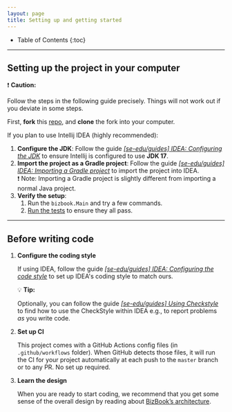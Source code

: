 ```yaml
---
layout: page
title: Setting up and getting started
---
```


- Table of Contents
  {:toc}

---

## Setting up the project in your computer

<div markdown="span" class="alert alert-warning">

:exclamation: **Caution:**

Follow the steps in the following guide precisely. Things will not work out if you deviate in some steps.

</div>

First, **fork** this [repo](https://github.com/AY2425S1-CS2103-F10-3/tp), and **clone** the fork into your computer.

If you plan to use Intellij IDEA (highly recommended):

1. **Configure the JDK**: Follow the guide [_[se-edu/guides] IDEA: Configuring the JDK_](https://se-education.org/guides/tutorials/intellijJdk.html) to ensure Intellij is configured to use **JDK 17**.
1. **Import the project as a Gradle project**: Follow the guide [_[se-edu/guides] IDEA: Importing a Gradle project_](https://se-education.org/guides/tutorials/intellijImportGradleProject.html) to import the project into IDEA.<br>
   :exclamation: Note: Importing a Gradle project is slightly different from importing a normal Java project.
1. **Verify the setup**:
   1. Run the `bizbook.Main` and try a few commands.
   1. [Run the tests](Testing.md) to ensure they all pass.

---

## Before writing code

1. **Configure the coding style**

   If using IDEA, follow the guide [_[se-edu/guides] IDEA: Configuring the code style_](https://se-education.org/guides/tutorials/intellijCodeStyle.html) to set up IDEA's coding style to match ours.

   <div markdown="span" class="alert alert-primary">

   :bulb: **Tip:**

   Optionally, you can follow the guide [_[se-edu/guides] Using Checkstyle_](https://se-education.org/guides/tutorials/checkstyle.html) to find how to use the CheckStyle within IDEA e.g., to report problems _as_ you write code.
   </div>

1. **Set up CI**

   This project comes with a GitHub Actions config files (in `.github/workflows` folder). When GitHub detects those files, it will run the CI for your project automatically at each push to the `master` branch or to any PR. No set up required.

1. **Learn the design**

   When you are ready to start coding, we recommend that you get some sense of the overall design by reading about [BizBook’s architecture](DeveloperGuide.md#architecture).
